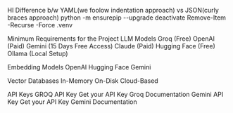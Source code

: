 HI
Difference b/w YAML(we foolow indentation approach) vs JSON(curly braces approach)
python -m ensurepip --upgrade
deactivate
Remove-Item -Recurse -Force .venv

Minimum Requirements for the Project
LLM Models
Groq (Free)
OpenAI (Paid)
Gemini (15 Days Free Access)
Claude (Paid)
Hugging Face (Free)
Ollama (Local Setup)

Embedding Models
OpenAI
Hugging Face
Gemini

Vector Databases
In-Memory
On-Disk
Cloud-Based

API Keys
GROQ API Key
Get your API Key
Groq Documentation
Gemini API Key
Get your API Key
Gemini Documentation